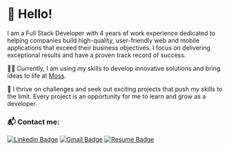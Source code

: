 # 👋 Hello!

I am a Full Stack Developer with 4 years of work experience dedicated to helping companies build high-quality, user-friendly web and mobile applications that exceed their business objectives. I focus on delivering exceptional results and have a proven track record of success.

👨‍💻 Currently, I am using my skills to develop innovative solutions and bring ideas to life at [Moss](https://www.moss.earth).

🤝 I thrive on challenges and seek out exciting projects that push my skills to the limit. Every project is an opportunity for me to learn and grow as a developer.

### 📬 Contact me:
[![Linkedin Badge](https://img.shields.io/badge/-LinkedIn-blue?style=for-the-badge&logo=Linkedin&logoColor=white&link=https://www.linkedin.com/in/danielmesquitta/)](https://www.linkedin.com/in/danielmesquitta/)
[![Gmail Badge](https://img.shields.io/badge/-Email-c14438?style=for-the-badge&logo=Gmail&logoColor=white&link=mailto:danielmesquitta123@gmail.com)](mailto:danielmesquitta123@gmail.com)
[![Resume Badge](https://img.shields.io/badge/-Resume-999?style=for-the-badge&logo=DropBox&logoColor=white&link=https://raw.githubusercontent.com/danielmesquitta/danielmesquitta/master/resume.pdf)](https://raw.githubusercontent.com/danielmesquitta/danielmesquitta/main/docs/Daniel%20Mesquita%20-%20Resume.pdf)
